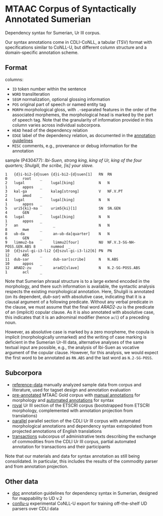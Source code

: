 # MTAAC Corpus of Syntactically Annotated Sumerian

Dependency syntax for Sumerian, Ur III corpus. 

Our syntax annotations come in CDLI-CoNLL, a tabular (TSV) format with specifications similar to CoNLL-U, but different column structure and a domain-specific annotation scheme.

## Format

columns:

- `ID` token number within the sentence
- `WORD` transliteration
- `SEGM` normalization, optional glossing information
- `POS` original part of speech or named entity tag
- `MORPH` morphological gloss, with `.`-separated features in the order of the associated morphemes, the morphological head is marked by the part of speech tag. Note that the granularity of information provided in this column varies across individual subcorpora.
- `HEAD` head of the dependency relation
- `EDGE` label of the dependency relation, as documented in the [annotation guidelines](doc)
- `MISC` comments, e.g., provenance or debug information for the annotation

sample (P430477): *Ibi-Suen, strong king, king of Ur, king of the four quarters; Shulgili, the scribe, [is] your slave.*

    1   {d}i-bi2-{d}suen {d}i-bi2-{d}suen[1]   RN  RN                        0       root    _
    2   lugal            lugal[king]           N   N                         1       appos   _
    3   kal-ga           kalag[strong]         V   NF.V.PT                   2       amod    _
    4   lugal            lugal[king]           N   N                         1       appos   _
    5   uri5{ki}-ma      urim5{ki}[1]          SN  SN.GEN                    4       GEN     _
    6   lugal            lugal[king]           N   N                         1       appos   _
    7   an                _                    N   N                         8       mwe     _
    8   ub-da             an-ub-da[quarter]    N   N                         6       GEN     _
    9   limmu2-ba         limmu2[four]         NU  NF.V.3-SG-NH-POSS.GEN.ABS 8       nummod  _
    10  {d}szul-gi-i3-li2 {d}szul-gi-i3-li2[6] PN  PN                        12      ABS     _
    11  dub-sar           dub-sar[scribe]      N   N.ABS                     10      appos   _
    12  ARAD2-zu          arad2[slave]         N   N.2-SG-POSS.ABS           1       acl     _

Note that Sumerian phrasal structure is to a large extend encoded in the morphology, and there such information is available, the syntactic analysis respects the existing morphological annotation. Here, Shulgili is annotated (on its dependent, *dub-sar*) with absolutive case, indicating that it is a clausal argument of a following predicate. Without any verbal predicate in the clause, we must assume that the final word *ARAD2-zu* is the predicate of an (implicit) copular clause. As it is also annotated with absolutive case, this indicates that it is an adnominal modifier (hence `acl`) of a preceding noun.

However, as absolutive case is marked by a zero morpheme, the copula is implicit (morphologically unmarked) and the writing of case marking is deficient in the Sumerian Ur-III data, alternative analyses of the same textual input are possible, e.g., the analysis of Ibi-Suen as vocative argument of the copular clause. However, for this analysis, we would expect the first word to be annotated as `RN.ABS` and the last word as `N.2-SG-POSS`.

## Subcorpora

- [reference-data](reference-data) manually analyzed sample data from corpus and literature, used for tagset design and annotation evaluation
- [pre-annotated](pre-annotated) MTAAC Gold corpus with [manual annotations](https://github.com/cdli-gh/mtaac_gold_corpus/tree/workflow/morph/to_dict) for morphology and [automated annotations](https://github.com/cdli-gh/mtaac_work/tree/master/parse) for syntax
- [royal](royal) Ur III section of the ETSCRI corpus (bootstrapped from ETSCRI morphology, complemented with annotation projection from translations)
- [parallel](parallel) parallel section of the CDLI Ur III corpus with automated morphological annotations and dependency syntax extrapolated from projected annotations of English translations
- [transactions](transactions) subcorpus of administrative texts describing the exchange of commodities from the CDLI Ur III corpus, partial automated annotation for transactions and their participants

Note that our materials and data for syntax annotation as still being consolidated. In particular, this includes the results of the commodity parser and from annotation projection.

## Other data

- [doc](doc) annotation guidelines for dependency syntax in Sumerian, designed for mappability to UD v.2
- [conllu-u](conll-u) experimental CoNLL-U export for training off-the-shelf UD parsers over CDLI data


